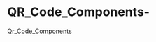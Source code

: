 # QR_Code_Components-
<p><a href="https://cg-qr-code-components.netlify.app/">Qr_Code_Components</a></p>
